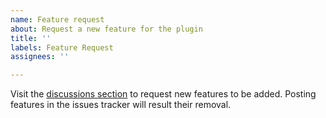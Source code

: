 ```yaml
---
name: Feature request
about: Request a new feature for the plugin
title: ''
labels: Feature Request
assignees: ''

---
```


Visit the [discussions section](https://github.com/OmerBenGera/WildStacker/discussions) to request new features to be added.
Posting features in the issues tracker will result their removal.
